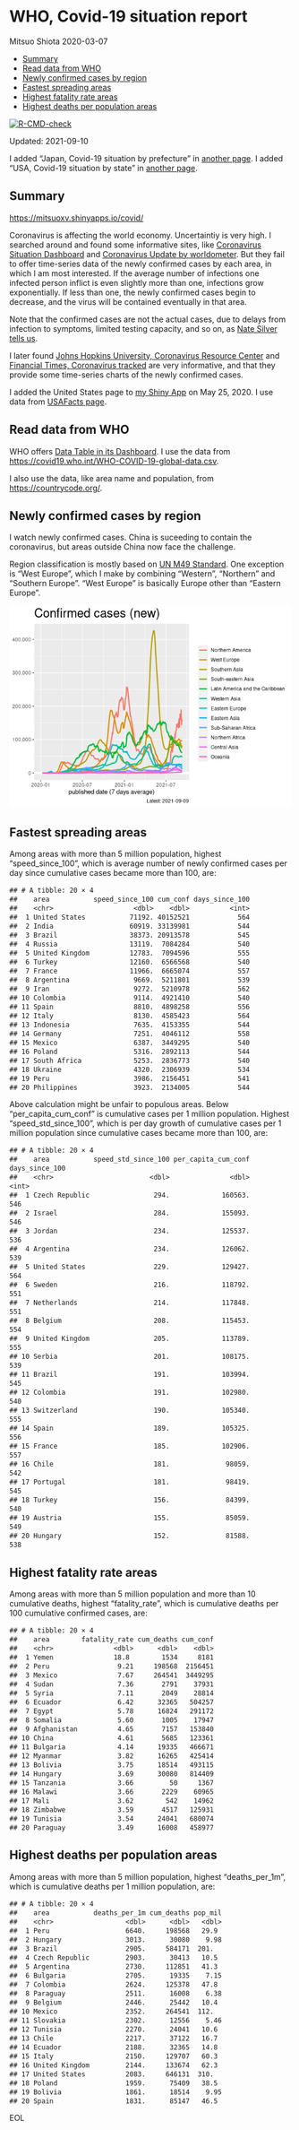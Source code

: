 WHO, Covid-19 situation report
================
Mitsuo Shiota
2020-03-07

-   [Summary](#summary)
-   [Read data from WHO](#read-data-from-who)
-   [Newly confirmed cases by region](#newly-confirmed-cases-by-region)
-   [Fastest spreading areas](#fastest-spreading-areas)
-   [Highest fatality rate areas](#highest-fatality-rate-areas)
-   [Highest deaths per population
    areas](#highest-deaths-per-population-areas)

<!-- badges: start -->

[![R-CMD-check](https://github.com/mitsuoxv/covid/workflows/R-CMD-check/badge.svg)](https://github.com/mitsuoxv/covid/actions)
<!-- badges: end -->

Updated: 2021-09-10

I added “Japan, Covid-19 situation by prefecture” in [another
page](Japan.md). I added “USA, Covid-19 situation by state” in [another
page](USA.md).

## Summary

<https://mitsuoxv.shinyapps.io/covid/>

Coronavirus is affecting the world economy. Uncertaintiy is very high. I
searched around and found some informative sites, like [Coronavirus
Situation
Dashboard](https://who.maps.arcgis.com/apps/opsdashboard/index.html#/c88e37cfc43b4ed3baf977d77e4a0667)
and [Coronavirus Update by
worldometer](https://www.worldometers.info/coronavirus/). But they fail
to offer time-series data of the newly confirmed cases by each area, in
which I am most interested. If the average number of infections one
infected person inflict is even slightly more than one, infections grow
exponentially. If less than one, the newly confirmed cases begin to
decrease, and the virus will be contained eventually in that area.

Note that the confirmed cases are not the actual cases, due to delays
from infection to symptoms, limited testing capacity, and so on, as
[Nate Silver tells
us](https://fivethirtyeight.com/features/coronavirus-case-counts-are-meaningless/).

I later found [Johns Hopkins University, Coronavirus Resource
Center](https://coronavirus.jhu.edu/) and [Financial Times, Coronavirus
tracked](https://www.ft.com/content/a26fbf7e-48f8-11ea-aeb3-955839e06441)
are very informative, and that they provide some time-series charts of
the newly confirmed cases.

I added the United States page to [my Shiny
App](https://mitsuoxv.shinyapps.io/covid/) on May 25, 2020. I use data
from [USAFacts
page](https://usafacts.org/visualizations/coronavirus-covid-19-spread-map/).

## Read data from WHO

WHO offers [Data Table in its Dashboard](https://covid19.who.int/table).
I use the data from
<https://covid19.who.int/WHO-COVID-19-global-data.csv>.

I also use the data, like area name and population, from
<https://countrycode.org/>.

## Newly confirmed cases by region

I watch newly confirmed cases. China is suceeding to contain the
coronavirus, but areas outside China now face the challenge.

Region classification is mostly based on [UN M49
Standard](https://unstats.un.org/unsd/methodology/m49/). One exception
is “West Europe”, which I make by combining “Western”, “Northern” and
“Southern Europe”. “West Europe” is basically Europe other than “Eastern
Europe”.

![](README_files/figure-gfm/chart-1.png)<!-- -->

## Fastest spreading areas

Among areas with more than 5 million population, highest
“speed\_since\_100”, which is average number of newly confirmed cases
per day since cumulative cases became more than 100, are:

    ## # A tibble: 20 × 4
    ##    area           speed_since_100 cum_conf days_since_100
    ##    <chr>                    <dbl>    <dbl>          <int>
    ##  1 United States           71192. 40152521            564
    ##  2 India                   60919. 33139981            544
    ##  3 Brazil                  38373. 20913578            545
    ##  4 Russia                  13119.  7084284            540
    ##  5 United Kingdom          12783.  7094596            555
    ##  6 Turkey                  12160.  6566568            540
    ##  7 France                  11966.  6665074            557
    ##  8 Argentina                9669.  5211801            539
    ##  9 Iran                     9272.  5210978            562
    ## 10 Colombia                 9114.  4921410            540
    ## 11 Spain                    8810.  4898258            556
    ## 12 Italy                    8130.  4585423            564
    ## 13 Indonesia                7635.  4153355            544
    ## 14 Germany                  7251.  4046112            558
    ## 15 Mexico                   6387.  3449295            540
    ## 16 Poland                   5316.  2892113            544
    ## 17 South Africa             5253.  2836773            540
    ## 18 Ukraine                  4320.  2306939            534
    ## 19 Peru                     3986.  2156451            541
    ## 20 Philippines              3923.  2134005            544

Above calculation might be unfair to populous areas. Below
“per\_capita\_cum\_conf” is cumulative cases per 1 million population.
Highest “speed\_std\_since\_100”, which is per day growth of cumulative
cases per 1 million population since cumulative cases became more than
100, are:

    ## # A tibble: 20 × 4
    ##    area           speed_std_since_100 per_capita_cum_conf days_since_100
    ##    <chr>                        <dbl>               <dbl>          <int>
    ##  1 Czech Republic                294.             160563.            546
    ##  2 Israel                        284.             155093.            546
    ##  3 Jordan                        234.             125537.            536
    ##  4 Argentina                     234.             126062.            539
    ##  5 United States                 229.             129427.            564
    ##  6 Sweden                        216.             118792.            551
    ##  7 Netherlands                   214.             117848.            551
    ##  8 Belgium                       208.             115453.            554
    ##  9 United Kingdom                205.             113789.            555
    ## 10 Serbia                        201.             108175.            539
    ## 11 Brazil                        191.             103994.            545
    ## 12 Colombia                      191.             102980.            540
    ## 13 Switzerland                   190.             105340.            555
    ## 14 Spain                         189.             105325.            556
    ## 15 France                        185.             102906.            557
    ## 16 Chile                         181.              98059.            542
    ## 17 Portugal                      181.              98419.            545
    ## 18 Turkey                        156.              84399.            540
    ## 19 Austria                       155.              85059.            549
    ## 20 Hungary                       152.              81588.            538

## Highest fatality rate areas

Among areas with more than 5 million population and more than 10
cumulative deaths, highest “fatality\_rate”, which is cumulative deaths
per 100 cumulative confirmed cases, are:

    ## # A tibble: 20 × 4
    ##    area        fatality_rate cum_deaths cum_conf
    ##    <chr>               <dbl>      <dbl>    <dbl>
    ##  1 Yemen               18.8        1534     8181
    ##  2 Peru                 9.21     198568  2156451
    ##  3 Mexico               7.67     264541  3449295
    ##  4 Sudan                7.36       2791    37931
    ##  5 Syria                7.11       2049    28814
    ##  6 Ecuador              6.42      32365   504257
    ##  7 Egypt                5.78      16824   291172
    ##  8 Somalia              5.60       1005    17947
    ##  9 Afghanistan          4.65       7157   153840
    ## 10 China                4.61       5685   123361
    ## 11 Bulgaria             4.14      19335   466671
    ## 12 Myanmar              3.82      16265   425414
    ## 13 Bolivia              3.75      18514   493115
    ## 14 Hungary              3.69      30080   814409
    ## 15 Tanzania             3.66         50     1367
    ## 16 Malawi               3.66       2229    60965
    ## 17 Mali                 3.62        542    14962
    ## 18 Zimbabwe             3.59       4517   125931
    ## 19 Tunisia              3.54      24041   680074
    ## 20 Paraguay             3.49      16008   458977

## Highest deaths per population areas

Among areas with more than 5 million population, highest
“deaths\_per\_1m”, which is cumulative deaths per 1 million population,
are:

    ## # A tibble: 20 × 4
    ##    area           deaths_per_1m cum_deaths pop_mil
    ##    <chr>                  <dbl>      <dbl>   <dbl>
    ##  1 Peru                   6640.     198568   29.9 
    ##  2 Hungary                3013.      30080    9.98
    ##  3 Brazil                 2905.     584171  201.  
    ##  4 Czech Republic         2903.      30413   10.5 
    ##  5 Argentina              2730.     112851   41.3 
    ##  6 Bulgaria               2705.      19335    7.15
    ##  7 Colombia               2624.     125378   47.8 
    ##  8 Paraguay               2511.      16008    6.38
    ##  9 Belgium                2446.      25442   10.4 
    ## 10 Mexico                 2352.     264541  112.  
    ## 11 Slovakia               2302.      12556    5.46
    ## 12 Tunisia                2270.      24041   10.6 
    ## 13 Chile                  2217.      37122   16.7 
    ## 14 Ecuador                2188.      32365   14.8 
    ## 15 Italy                  2150.     129707   60.3 
    ## 16 United Kingdom         2144.     133674   62.3 
    ## 17 United States          2083.     646131  310.  
    ## 18 Poland                 1959.      75409   38.5 
    ## 19 Bolivia                1861.      18514    9.95
    ## 20 Spain                  1831.      85147   46.5

EOL
